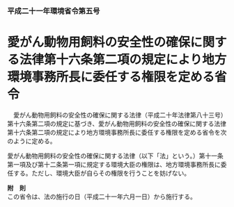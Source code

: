 ### 平成二十一年環境省令第五号  
# 愛がん動物用飼料の安全性の確保に関する法律第十六条第二項の規定により地方環境事務所長に委任する権限を定める省令  
　愛がん動物用飼料の安全性の確保に関する法律（平成二十年法律第八十三号）第十六条第二項の規定に基づき、愛がん動物用飼料の安全性の確保に関する法律第十六条第二項の規定により地方環境事務所長に委任する権限を定める省令を次のように定める。  
  
愛がん動物用飼料の安全性の確保に関する法律（以下「法」という。）第十一条第一項及び第十二条第一項に規定する環境大臣の権限は、地方環境事務所長に委任する。ただし、環境大臣が自らその権限を行うことを妨げない。  
  
**附　則**  
この省令は、法の施行の日（平成二十一年六月一日）から施行する。  
  
